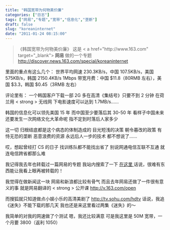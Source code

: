 ```yaml
---
title: "韩国宽带为何物美价廉"
categories: ["日志"]
tags: ["网易","专题","宽带","信息化","垄断"]
draft: false
slug: "koreaninternet"
date: "2011-01-24 08:15:00"
---
```


<blockquote>《韩国宽带为何物美价廉》
这是 < a href="http://www.163.com" target="_blank"><strong > 网易 </strong></a > 做的一个专题 <a href="http://discover.news.163.com/special/koreaninternet/" target="_blank">http://discover.news.163.com/special/koreaninternet</a></blockquote>
里面的重点有这么几个：
世界平均网速 230.3KB/s，中国 107.5KB/s，美国 575KB/s，韩国 2150.4KB/s
1Mbps 带宽月费：中国 $11.8（80RMB 左右），美国 $3.3，韩国 $0.45（3RMB 左右）

评论里有：
一个韩国客户下载一部 2G 多在高清《集结号》只要不到 2 分钟
在荷兰用 < strong > 无线网 </strong > 下电影速度可以达到 1.7MB/s……

韩国的信息化可以领先美国 15 年
而中国至少要落后其 30-50 年
看样子中国未来还要发生一次网络文化大革命呢
指不定到时落后人家多少

这一切
归根结底都是这个病态的体制造成的
目光短浅的决策
朝令暮改的政策
有恃无恐的垄断
恶意浪费的资源
永远后人一步的技术
都不想说了……

哎，想起曾经打 CS 的日子
找训练队都不能找出省了
别说网通电信互联不互通
就连电信跨省都那么难

我记得我去年也转载过一篇网易的专题
我站内搜索了一下 <a href="http://eallion.com/netease-black-brick-house-property-awards-in-the-first-quarter-2010" target="_blank"> 在这里 </a>
话说，很难有东西能让我看上眼再被转载的！

我觉得在做新闻这一块
网易和新浪都比较有骨气
而且去年网易还做了一件很有意义的事
就是网易翻译的 < strong > 公开课 </strong> <a href="http://v.163.com/open" target="_blank">http://v.163.com/open</a>

而搜狐就只知道做点小娱小乐的高清美剧了 <a href="http://tv.sohu.com/hdtv/" target="_blank">http://tv.sohu.com/hdtv</a>
话说，我追《迷失》不能下载的那几天
我也还是来这里看过两集《迷失》的～

我简单的对我的网速做了个测试
嗯，我还比较满意
可是我这里是 50M 宽带，一个月要 3800（返利 1050）

